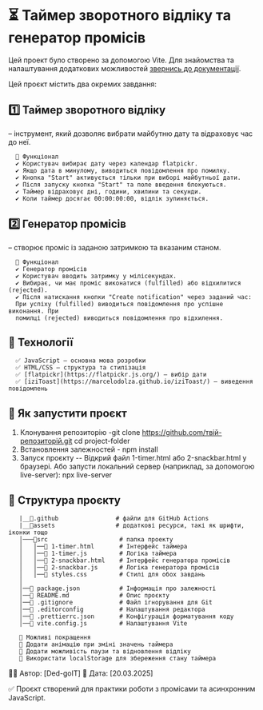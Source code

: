 # ⏳ Таймер зворотного відліку та генератор промісів

Цей проект було створено за допомогою Vite. Для знайомства та налаштування
додаткових можливостей [звернись до документації](https://vitejs.dev/).

Цей проєкт містить два окремих завдання:

## 1️⃣ Таймер зворотного відліку

– інструмент, який дозволяє вибрати майбутню дату та відраховує час до неї.

      📌 Функціонал
      ✔ Користувач вибирає дату через календар flatpickr.
      ✔ Якщо дата в минулому, виводиться повідомлення про помилку.
      ✔ Кнопка "Start" активується тільки при виборі майбутньої дати.
      ✔ Після запуску кнопка "Start" та поле введення блокуються.
      ✔ Таймер відраховує дні, години, хвилини та секунди.
      ✔ Коли таймер досягає 00:00:00:00, відлік зупиняється.

## 2️⃣ Генератор промісів

– створює проміс із заданою затримкою та вказаним станом.

      📌 Функціонал
      ✔ Генератор промісів
      ✔ Користувач вводить затримку у мілісекундах.
      ✔ Вибирає, чи має проміс виконатися (fulfilled) або відхилитися (rejected).
      ✔ Після натискання кнопки "Create notification" через заданий час:
      При успіху (fulfilled) виводиться повідомлення про успішне виконання. При
      помилці (rejected) виводиться повідомлення про відхилення.

## 🔧 Технології

      ✅ JavaScript – основна мова розробки
      ✅ HTML/CSS – структура та стилізація
      ✅ [flatpickr](https://flatpickr.js.org/) – вибір дати
      ✅ [iziToast](https://marcelodolza.github.io/iziToast/) – виведення повідомлень

## 🚀 Як запустити проєкт

1. Клонування репозиторію -git clone https://github.com/твій-репозиторій.git cd
   project-folder
2. Встановлення залежностей - npm install
3. Запуск проєкту -- Відкрий файл 1-timer.html або 2-snackbar.html у браузері.
   Або запусти локальний сервер (наприклад, за допомогою live-server): npx
   live-server

## 📂 Структура проєкту

       |__📁.github                # файли для GitHub Actions
       |__📁assets                 # додаткові ресурси, такі як шрифти, іконки тощо
       │───📁src                    # папка проекту
       │   │──📄 1-timer.html       # Інтерфейс таймера
       │   │──📄 1-timer.js         # Логіка таймера
       │   │──📄 2-snackbar.html    # Інтерфейс генератора промісів
       │   │──📄 2-snackbar.js      # Логіка генератора промісів
       │   │──📄 styles.css         # Стилі для обох завдань
       │
       │──📄 package.json           # Інформація про залежності
       │──📄 README.md              # Опис проєкту
       │──📄 .gitignore             # Файл ігнорування для Git
       │──📄 .editorconfig          # Налаштування редактора
       │──📄 .prettierrc.json       # Конфігурація форматування коду
       │──📄 vite.config.js         # Налаштування Vite

       🎯 Можливі покращення
       🔹 Додати анімацію при зміні значень таймера
       🔹 Додати можливість паузи та відновлення відліку
       🔹 Використати localStorage для збереження стану таймера

👨‍💻 Автор: [Ded-goIT] 📅 Дата: [20.03.2025]

✅ Проєкт створений для практики роботи з промісами та асинхронним JavaScript.
